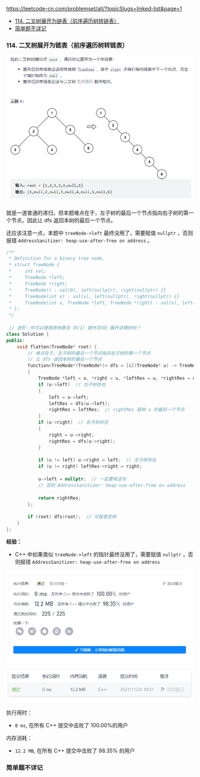 https://leetcode-cn.com/problemset/all/?topicSlugs=linked-list&page=1


<!-- @import "[TOC]" {cmd="toc" depthFrom=1 depthTo=6 orderedList=false} -->

<!-- code_chunk_output -->

- [114. 二叉树展开为链表（前序遍历树转链表）](#114-二叉树展开为链表前序遍历树转链表)
- [简单题不详记](#简单题不详记)

<!-- /code_chunk_output -->

### 114. 二叉树展开为链表（前序遍历树转链表）

![](./images/2021112401.png)

就是一道普通的递归，但本题难点在于，左子树的最后一个节点指向右子树的第一个节点，因此让 dfs 返回本树的最后一个节点。

还应该注意一点，本题中 `treeNode->left` 最终没用了，需要赋值 `nullptr` ，否则报错 `AddressSanitizer: heap-use-after-free on address` 。

```cpp
/**
 * Definition for a binary tree node.
 * struct TreeNode {
 *     int val;
 *     TreeNode *left;
 *     TreeNode *right;
 *     TreeNode() : val(0), left(nullptr), right(nullptr) {}
 *     TreeNode(int x) : val(x), left(nullptr), right(nullptr) {}
 *     TreeNode(int x, TreeNode *left, TreeNode *right) : val(x), left(left), right(right) {}
 * };
 */

 // 进阶：你可以使用原地算法（O(1) 额外空间）展开这棵树吗？
class Solution {
public:
    void flatten(TreeNode* root) {
        // 难点在于，左子树的最后一个节点指向右子树的第一个节点
        // 让 dfs 返回本树的最后一个节点
        function<TreeNode*(TreeNode*)> dfs = [&](TreeNode* u) -> TreeNode*
        {
            TreeNode *left = u, *right = u, *leftRes = u, *rightRes = u;
            if (u->left)  // 左子树存在
            {
                left = u->left;
                leftRes = dfs(u->left);
                rightRes = leftRes;  // rightRes 是树 u 的最后一个节点
            }
            if (u->right)  // 右子树存在
            {
                right = u->right;
                rightRes = dfs(u->right);
            }

            if (u != left) u->right = left;  // 左子树存在
            if (u != right) leftRes->right = right;

            u->left = nullptr;  // 一定要有这句
            // 否则 AddressSanitizer: heap-use-after-free on address

            return rightRes;
        };

        if (root) dfs(root);  // 可能是空树
    }
};
```

**经验：**
- C++ 中如果类似 `treeNode->left` 的指针最终没用了，需要赋值 `nullptr` ，否则报错 `AddressSanitizer: heap-use-after-free on address`

![pic.leetcode-cn.com/1637721123-KbDcQQ-image.png](./images/1637721123-KbDcQQ-image.png)

执行用时：
- `0 ms`, 在所有 C++ 提交中击败了 $100.00\%$的用户

内存消耗：
- `12.2 MB`, 在所有 C++ 提交中击败了 $98.35\%$ 的用户

### 简单题不详记
